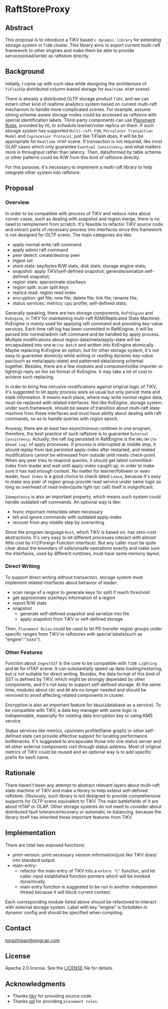 # RaftStoreProxy

## Abstract

This proposal is to introduce a TiKV based `c dynamic library` for extending storage system in `TiDB` cluster. This library aims to export current multi-raft framework to other engines and make them be able to provide services(read/write) as raftstore directly.

## Background

Initially, I came up with such idea while designing the architecture of `TiFlash`(a distributed column-based storage for `Realtime HTAP` scene).

There is already a distributed OLTP storage product `TiKV`, and we can extern other kind of realtime analytics system based on current multi-raft mechanism to handle more complicated scenes. For example, assume strong schema-aware storage nodes could be accessed as raftstore with special identification labels. Third-party components can use [Placement Rules](https://docs.pingcap.com/tidb/stable/configure-placement-rules), provided by `PD`, to schedule learner/voter replica on them. If such storage system has supported `Multi-raft FSM`, `Percolator Transaction Model` and `Coprocessor Protocol`, just like TiFlash does, it will be be appropriate for `Realtime HTAP` scene. If transaction is not required, like most OLAP cases which only guarantee `Eventual Consistency`, and what matters more is throughput rather than latency. Then, data(formed by table schema or other pattern) could be R/W from this kind of raftstore directly.

For this purpose, it's necessary to implement a multi-raft library to help integrate other system into raftstore. 

## Proposal

### Overview

In order to be compatible with process of TiKV and reduce risks about corner cases, such as dealing with snapshot and region merge, there is no need to reimplement from scratch. It's feasible to refactor TiKV source code and extract parts of necessary process into interfaces since this framework is not designed for OLTP scene. The main categories are like:

- apply normal write raft command
- apply admin raft command
- peer detect: create/destroy peer
- ingest sst
- store stats: key/bytes R/W stats; disk stats; storage engine stats;
- snapshot: apply TiKV/self-defined snapshot; generate/serialize self-defined snapshot;
- region stats: approximate size/keys
- region split: scan split keys
- replica read: region read index
- encryption: get file; new file; delete file; link file; rename file;
- status services: metrics; cpu profile; self-defined stats;

Generally speaking, there are two storage components, `RaftEngine` and `KvEngine`, in TiKV for maintaining multi-raft RSM(Replicated State Machine). KvEngine is mainly used for applying raft command and providing key-value services. Each time raft log has been committed in RaftEngine, it will be parsed into normal/admin raft command and be handled by apply process. Multiple modifications about region data/meta/apply-state will be encapsulated into one `Write Batch` and written into KvEngine atomically. Maybe replacing KvEngine an option, but for other storage system, it's not easy to guarantee atomicity while writing or reading dynamic key-value pair(such as meta/apply-state) and patterned data(strong schema) together. Besides, there are a few modules and components(like importer or lighting) reply on the sst format of KvEngine. It may take a lot of cost to achieve such replacing.

In order to bring few intrusive modifications against original logic of TiKV, it's suggested to let apply process work as usual but only persist meta and state information. It means each place, where may write normal region data, must be replaced with related interfaces. Not like KvEngine, storage system under such framework, should be aware of transition about multi-raft state machine from these interfaces and must have ability about dealing with raft commands, so as to handle queries with region epoch. 

Anyway, there are at least two asynchronous runtimes in one program, therefore, the best practice of such raftstore is to guarantee `External Consistency`. Actually, the raft log persisted in RaftEngine is the `WAL(Write Ahead Log)` of apply processes. If process is interrupted at middle step, it should replay from last persisted apply-index after restarted, and related modifications cannot be witnessed from outside until meets check-point. When any peer tries to respond queries, it should get latest committed-index from leader and wait until apply-index caught up, in order to make sure it has had enough context. No matter for learner/follower or even leader, `Read Index` is a good choice to check latest `Lease`, because it's easy to make any peer of region group provide read service under same logic as long as overhead of read-index(quite light rpc call) itself is insignificant.

`Idempotency` is also an important property, which means such system could handle outdated raft commands. An optional way is like:

- fsync important meta/data when necessary
- tell and ignore commands with outdated apply-index
- recover from any middle step by overwriting

Since the program language `Rust`, which TiKV is based on, has zero-cost abstractions. It's very easy to let different processes interact with almost little cost by `FFI`(Foreign Function Interface). But any caller must be quite clear about the boundary of safe/unsafe operations exactly and make sure the interfaces, used by different runtimes, must have same memory layout.

### Direct Writing

To support direct writing without transaction, storage system must implement related interfaces about behavior of leader:

- scan range of a region to generate keys for split if reach threshold
- get approximate size/keys information of a region
- report R/W stats
- snapshot
  - generate self-defined snapshot and serialize into file
  - apply snapshot from TiKV or self-defined storage

Then, `Placement Rules` could be used to let PD transfer region groups under specific ranges from TiKV to raftstores with special labels(such as "engine":"xxxx").

### Other Features

Function about `IngestSST` is the core to be compatible with `TiDB Lighting` and `BR` for HTAP scene. It can substantially speed up data loading/restoring, but is not suitable for direct writing. Besides, the data format of this kind of SST is defined by TiKV, which might be strongly depended by other components, and it's not easy to support self-defined storage. At the same time, modules about `CDC` and `BR` are no longer needed and should be removed to avoid affecting related components in cluster.

Encryption is also an important feature for `DBaaS`(database as a service). To be compatible with TiKV, a data key manager with same logic is indispensable, especially for rotating data encryption key or using KMS service.

Status services like metrics, cpu/mem profile(flame graph) or other self-defined stats can provide effective support for locating performance bottlenecks. It's suggested to encapsulate those into one status server and let other external components visit through status address. Most of original metrics of TiKV could be reused and an optional way is to add specific prefix for each name.

## Rationale

There haven't been any attempt to abstract relevant layers about multi-raft state machine of TiKV and make a library to help extend self-defined raftstore. Obviously, such library is not designed to provide comprehensive supports for OLTP scene equivalent to TiKV. The main battlefields of it are about HTAP or OLAP. Other storage systems do not need to consider about distributed fault tolerance/recovery or automatic re-balancing, because the library itself has inherited these important features from TiKV. 

<!--
A discussion of alternate approaches and the trade-offs, advantages, and disadvantages of the specified approach:
- How other systems solve the same issue?
- What other designs have been considered and what are their disadvantages?
- What is the advantage of this design compared with other designs?
- What is the disadvantage of this design?
- What is the impact of not doing this?
-->


<!--
## Compatibility and Migration Plan

A discussion of the change with regard to the compatibility issues:
- Does this proposal make TiDB not compatible with the old versions?
- Does this proposal make TiDB not compatible with TiDB tools?
    + [BR](https://github.com/pingcap/br)
    + [DM](https://github.com/pingcap/dm)
    + [Dumpling](https://github.com/pingcap/dumpling)
    + [TiCDC](https://github.com/pingcap/ticdc)
    + [TiDB Binlog](https://github.com/pingcap/tidb-binlog)
    + [TiDB Lightning](https://github.com/pingcap/tidb-lightning)
- If the existing behavior will be changed, how will we phase out the older behavior?
- Does this proposal make TiDB more compatible with MySQL?
- What is the impact(if any) on the data migration:
    + from MySQL to TiDB
    + from TiDB to MySQL
    + from old TiDB cluster to new TiDB cluster
-->

## Implementation

There are total two exposed functions:

- print-version: print necessary version information(just like TiKV does) into standard output.
- main-entry:
  - refactor the main entry of TiKV into a `extern "C"` function, and let caller input established function pointers which will be invoked dynamically.
  - main entry function is suggested to be run in another independent thread because it will block current context.

Each corresponding module listed above should be refactored to interact with external storage system. Label with key "engine" is forbidden in dynamic config and should be specified when compiling.

## Contact

[tongzhigao@pingcap.com](mailto:tongzhigao@pingcap.com)

## License

Apache 2.0 license. See the [LICENSE](./LICENSE) file for details.

## Acknowledgments

- Thanks [tikv](https://github.com/tikv/tikv) for providing source code.
- Thanks [pd](https://github.com/tikv/pd) for providing `placement rules`.
